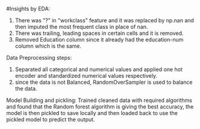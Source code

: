 #Insights by EDA:
1. There was "?" in "workclass" feature and it was replaced by np.nan and then imputed the most frequent class in place of nan.
2. There was trailing, leading spaces in certain cells and it is removed.
3. Removed Education column since it already had the education-num column which is the same.

Data Preprocessing steps:
1. Separated all categorical and numerical values and applied one hot encoder and standardized numerical values respectively.
2. since the data is not Balanced, RandomOverSampler is used to balance the data.

Model Building and pickling:
Trained cleaned data with required algorithms and found that the Random forest algorithm is giving the best accuracy, the model is then pickled to save locally and then loaded back to use the pickled model to predict the output.
